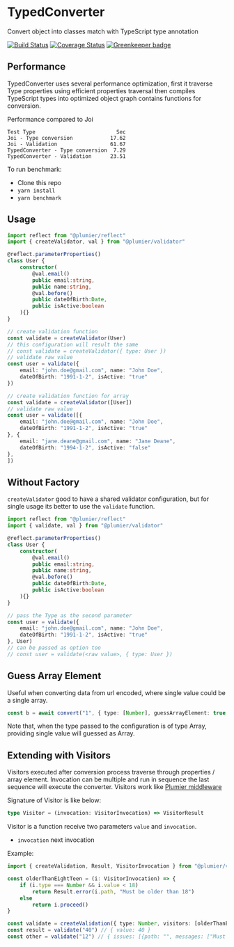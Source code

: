 # TypedConverter
Convert object into classes match with TypeScript type annotation

[![Build Status](https://travis-ci.org/plumier/typedconverter.svg?branch=master)](https://travis-ci.org/plumier/typedconverter)
[![Coverage Status](https://coveralls.io/repos/github/plumier/typedconverter/badge.svg?branch=master)](https://coveralls.io/github/plumier/typedconverter?branch=master) [![Greenkeeper badge](https://badges.greenkeeper.io/plumier/typedconverter.svg)](https://greenkeeper.io/)


## Performance 
TypedConverter uses several performance optimization, first it traverse Type properties using efficient properties traversal then compiles TypeScript types into optimized object graph contains functions for conversion. 

Performance compared to Joi
```
Test Type                          Sec
Joi - Type conversion            17.62
Joi - Validation                 61.67
TypedConverter - Type conversion  7.29
TypedConverter - Validation      23.51
```

To run benchmark: 
* Clone this repo 
* `yarn install` 
* `yarn benchmark`

## Usage 

```typescript
import reflect from "@plumier/reflect"
import { createValidator, val } from "@plumier/validator"

@reflect.parameterProperties()
class User {
    constructor(
        @val.email()
        public email:string,
        public name:string,
        @val.before()
        public dateOfBirth:Date,
        public isActive:boolean
    ){}
}

// create validation function
const validate = createValidator(User)
// this configuration will result the same
// const validate = createValidator({ type: User })
// validate raw value
const user = validate({ 
    email: "john.doe@gmail.com", name: "John Doe", 
    dateOfBirth: "1991-1-2", isActive: "true" 
})

// create validation function for array
const validate = createValidator([User])
// validate raw value
const user = validate([{ 
    email: "john.doe@gmail.com", name: "John Doe", 
    dateOfBirth: "1991-1-2", isActive: "true" 
}, { 
    email: "jane.deane@gmail.com", name: "Jane Deane", 
    dateOfBirth: "1994-1-2", isActive: "false" 
},
])


```

## Without Factory
`createValidator` good to have a shared validator configuration, but for single usage its better to use the `validate` function. 

```typescript
import reflect from "@plumier/reflect"
import { validate, val } from "@plumier/validator"

@reflect.parameterProperties()
class User {
    constructor(
        @val.email()
        public email:string,
        public name:string,
        @val.before()
        public dateOfBirth:Date,
        public isActive:boolean
    ){}
}

// pass the Type as the second parameter
const user = validate({ 
    email: "john.doe@gmail.com", name: "John Doe", 
    dateOfBirth: "1991-1-2", isActive: "true" 
}, User)
// can be passed as option too
// const user = validate(<raw value>, { type: User })
```

## Guess Array Element
Useful when converting data from url encoded, where single value could be a single array. 

```typescript
const b = await convert("1", { type: [Number], guessArrayElement: true }) // -> result = [1]
```

Note that, when the type passed to the configuration is of type Array, providing single value will guessed as Array.

## Extending with Visitors
Visitors executed after conversion process traverse through properties / array element. Invocation can be multiple and run in sequence the last sequence will execute the converter. Visitors work like [Plumier middleware](https://plumierjs.com/docs/middleware)

Signature of Visitor is like below: 

```typescript
type Visitor = (invocation: VisitorInvocation) => VisitorResult
```

Visitor is a function receive two parameters `value` and `invocation`. 
* `invocation` next invocation 

Example:


```typescript
import { createValidation, Result, VisitorInvocation } from "@plumier/validator"

const olderThanEightTeen = (i: VisitorInvocation) => {
    if (i.type === Number && i.value < 18)
        return Result.error(i.path, "Must be older than 18")
    else
        return i.proceed()
}

const validate = createValidation({ type: Number, visitors: [olderThanEightTeen] })
const result = validate("40") // { value: 40 }
const other = validate("12") // { issues: [{path: "", messages: ["Must be older than 18"]}]  }
```